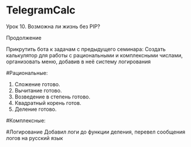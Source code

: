 # TelegramCalc
Урок 10. Возможна ли жизнь без PIP? 

Продолжение

Прикрутить бота к задачам с предыдущего семинара:
Создать калькулятор для работы с рациональными и комплексными числами, организовать меню, добавив в неё систему логирования

#Рациональные:
1. Сложение готово. 
2. Вычитание готово. 
3. Возведение в степень готово.
4. Квадратный корень готов.
5. Деление готово.

#Комплексные:


#Логирование
Добавил логи до функции деления, перевел сообщения логов на русский язык 


